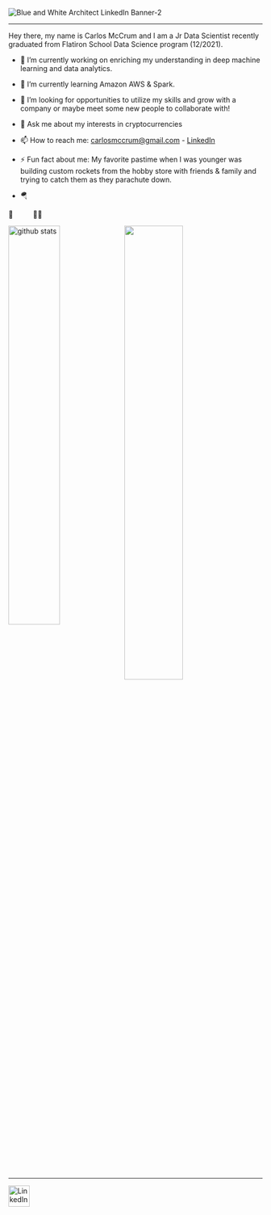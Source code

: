![Blue and White Architect LinkedIn Banner-2](https://user-images.githubusercontent.com/69286570/146539510-b72c4167-1cb7-43c5-b076-050ce5d56c5c.png)
***

Hey there, my name is Carlos McCrum and I am a Jr Data Scientist recently graduated from Flatiron School Data Science program (12/2021). 

- 🔭 I’m currently working on enriching my understanding in deep machine learning and data analytics.

- 🌱 I’m currently learning Amazon AWS & Spark.

- 🤔 I’m looking for opportunities to utilize my skills and grow with a company or maybe meet some new people to collaborate with!

- 💬 Ask me about my interests in cryptocurrencies

- 📫 How to reach me: carlosmccrum@gmail.com - [LinkedIn](www.linkedin.com/in/carlos-mccrum)

- ⚡ Fun fact about me: My favorite pastime when I was younger was building custom rockets from the hobby store with friends & family and trying to catch them as they parachute down.
- :parachute: 


:rocket:&nbsp;   &nbsp;   &nbsp;   &nbsp;   &nbsp;  :running_man:

<img src="https://github-readme-stats.vercel.app/api?username=281clo&show_icons=true&theme=radical&hide_border=true" alt="github stats" width="45%" align="left"/>

<img src="https://github-readme-streak-stats.herokuapp.com/?user=281clo&theme=highcontrast&hide_border=true&date_format=M%20j%5B%2C%20Y%5D" width="48%" >

***


[<img src="https://user-images.githubusercontent.com/69286570/146158828-8fa134c1-6c44-4dde-9e0e-6e7ee44079a4.png" alt="LinkedIn" style="width:42px;height:42px;">](https://www.linkedin.com/in/carlos-mccrum)

